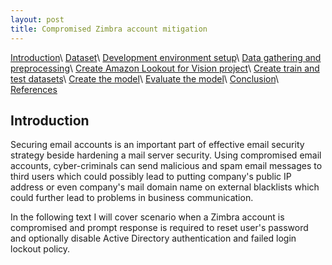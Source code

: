 ```yaml
---
layout: post
title: Compromised Zimbra account mitigation
---
```


[Introduction](#introduction)\\
[Dataset](#dataset)\\
[Development environment setup](#development-environment-setup)\\
[Data gathering and preprocessing](#data-gathering-and-preprocessing)\\
[Create Amazon Lookout for Vision project](#create-amazon-lookout-for-vision-project)\\
[Create train and test datasets](#create-train-and-test-datasets)\\
[Create the model](#create-the-model)\\
[Evaluate the model](#evaluate-the-model)\\
[Conclusion](#conclusion)\\
[References](#references)

## Introduction

Securing email accounts is an important part of effective email security strategy beside hardening a mail server security.
Using compromised email accounts, cyber-criminals can send malicious and spam email messages to third users which could possibly lead to putting company's public IP address or even company's mail domain name on external blacklists which could further lead to problems in business communication.

In the following text I will cover scenario when a Zimbra account is
compromised and prompt response is required to reset user's password and optionally disable Active Directory authentication and failed login lockout policy.
